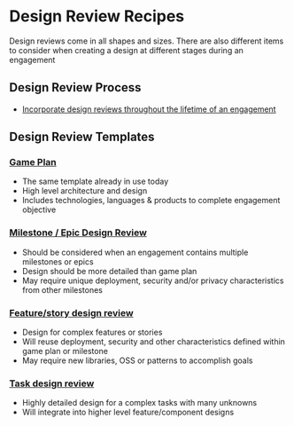 # Design Review Recipes

Design reviews come in all shapes and sizes. There are also different items to consider when creating a design at different stages during an engagement

## Design Review Process

- [Incorporate design reviews throughout the lifetime of an engagement](./engagement_process.md)

## Design Review Templates

### [Game Plan](./high_level_design_recipe.md)

- The same template already in use today
- High level architecture and design
- Includes technologies, languages & products to complete engagement objective

### [Milestone / Epic Design Review](./milestone_epic_design_review_recipe.md)

- Should be considered when an engagement contains multiple milestones or epics
- Design should be more detailed than game plan
- May require unique deployment, security and/or privacy characteristics from other milestones

### [Feature/story design review](./feature_story_design_review_template.md)

- Design for complex features or stories
- Will reuse deployment, security and other characteristics defined within game plan or milestone
- May require new libraries, OSS or patterns to accomplish goals

### [Task design review](./task_design_review_template.md)

- Highly detailed design for a complex tasks with many unknowns
- Will integrate into higher level feature/component designs

